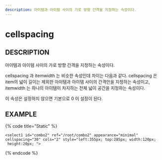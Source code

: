 ```yaml
---
description: 아이템과 아이템 사이의 가로 방향 간격을 지정하는 속성이다.
---
```


# cellspacing

## DESCRIPTION

아이템과 아이템 사이의 가로 방향 간격을 지정하는 속성이다.

cellspacing 과 itemwidth 는 비슷한 속성인데 차이는 다음과 같다. cellspacing 은 item의 넓이 길이는 제외한 아이템과 아이템 사이의 간격만을 지정하는 속성이고, itemwidth 는 하나의 아이템이 차지하는 전체 넓이 공간을 지정하는 속성이다.

이 속성은 설정하지 않으면 기본으로 0 이 설정이 된다.

## EXAMPLE

{% code title="Static" %}
```markup
<select1 id="combo2" ref="/root/combo2" appearance="minimal" 
cellspacing="30" cols="2" style="left:355px; top:285px; width:120px;
 height:20px; ">
```
{% endcode %}


